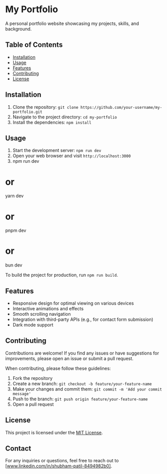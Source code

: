 # My Portfolio

A personal portfolio website showcasing my projects, skills, and background.

## Table of Contents

- [Installation](#installation)
- [Usage](#usage)
- [Features](#features)
- [Contributing](#contributing)
- [License](#license)

## Installation

1. Clone the repository: `git clone https://github.com/your-username/my-portfolio.git`
2. Navigate to the project directory: `cd my-portfolio`
3. Install the dependencies: `npm install`

## Usage

1. Start the development server: `npm run dev`
2. Open your web browser and visit `http://localhost:3000`
4. npm run dev
# or
yarn dev
# or
pnpm dev
# or
bun dev

To build the project for production, run `npm run build`.

## Features

- Responsive design for optimal viewing on various devices
- Interactive animations and effects
- Smooth scrolling navigation
- Integration with third-party APIs (e.g., for contact form submission)
- Dark mode support

## Contributing

Contributions are welcome! If you find any issues or have suggestions for improvements, please open an issue or submit a pull request.

When contributing, please follow these guidelines:

1. Fork the repository
2. Create a new branch: `git checkout -b feature/your-feature-name`
3. Make your changes and commit them: `git commit -m 'Add your commit message'`
4. Push to the branch: `git push origin feature/your-feature-name`
5. Open a pull request

## License

This project is licensed under the [MIT License](LICENSE.md).
## Contact

For any inquiries or questions, feel free to reach out to [www.linkedin.com/in/shubham-patil-8494982b0].
